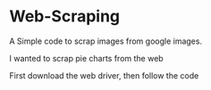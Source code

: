 # Web-Scraping

A Simple code to scrap images from google images.

I wanted to scrap pie charts from the web

First download the web driver, then follow the code

